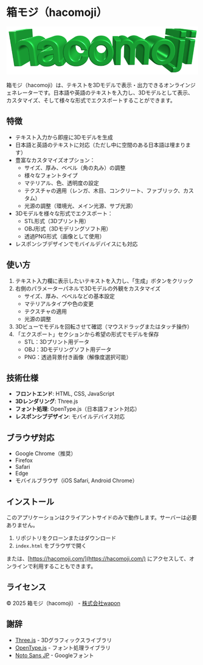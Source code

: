 # 箱モジ（hacomoji）

![箱モジ hacomoji](hacomoji-title.png)

箱モジ（hacomoji）は、テキストを3Dモデルで表示・出力できるオンラインジェネレーターです。日本語や英語のテキストを入力し、3Dモデルとして表示、カスタマイズ、そして様々な形式でエクスポートすることができます。

## 特徴

- テキスト入力から即座に3Dモデルを生成
- 日本語と英語のテキストに対応（ただし中に空間のある日本語は埋まります）
- 豊富なカスタマイズオプション：
  - サイズ、厚み、ベベル（角の丸み）の調整
  - 様々なフォントタイプ
  - マテリアル、色、透明度の設定
  - テクスチャの適用（レンガ、木目、コンクリート、ファブリック、カスタム）
  - 光源の調整（環境光、メイン光源、サブ光源）
- 3Dモデルを様々な形式でエクスポート：
  - STL形式（3Dプリント用）
  - OBJ形式（3Dモデリングソフト用）
  - 透過PNG形式（画像として使用）
- レスポンシブデザインでモバイルデバイスにも対応

## 使い方

1. テキスト入力欄に表示したいテキストを入力し、「生成」ボタンをクリック
2. 右側のパラメーターパネルで3Dモデルの外観をカスタマイズ
   - サイズ、厚み、ベベルなどの基本設定
   - マテリアルタイプや色の変更
   - テクスチャの適用
   - 光源の調整
3. 3Dビューでモデルを回転させて確認（マウスドラッグまたはタッチ操作）
4. 「エクスポート」セクションから希望の形式でモデルを保存
   - STL：3Dプリント用データ
   - OBJ：3Dモデリングソフト用データ
   - PNG：透過背景付き画像（解像度選択可能）

## 技術仕様

- **フロントエンド**: HTML, CSS, JavaScript
- **3Dレンダリング**: Three.js
- **フォント処理**: OpenType.js（日本語フォント対応）
- **レスポンシブデザイン**: モバイルデバイス対応

## ブラウザ対応

- Google Chrome（推奨）
- Firefox
- Safari
- Edge
- モバイルブラウザ（iOS Safari, Android Chrome）

## インストール

このアプリケーションはクライアントサイドのみで動作します。サーバーは必要ありません。

1. リポジトリをクローンまたはダウンロード
2. `index.html` をブラウザで開く

または、[https://hacomoji.com/](https://hacomoji.com/) にアクセスして、オンラインで利用することもできます。

## ライセンス

© 2025 箱モジ（hacomoji） - [株式会社wapon](https://wapon.co.jp)

## 謝辞

- [Three.js](https://threejs.org/) - 3Dグラフィックスライブラリ
- [OpenType.js](https://opentype.js.org/) - フォント処理ライブラリ
- [Noto Sans JP](https://fonts.google.com/specimen/Noto+Sans+JP) - Googleフォント
